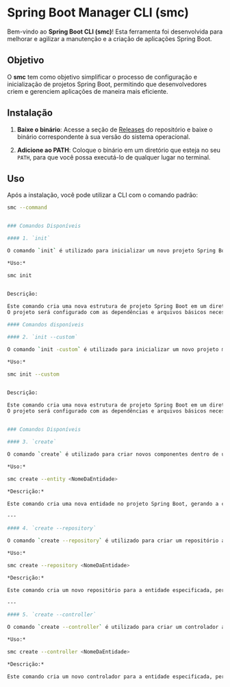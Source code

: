 # Spring Boot Manager CLI (smc)

Bem-vindo ao **Spring Boot CLI (smc)**! Esta ferramenta foi desenvolvida para melhorar e agilizar a manutenção e a criação de aplicações Spring Boot.

## Objetivo

O **smc** tem como objetivo simplificar o processo de configuração e inicialização de projetos Spring Boot, permitindo que desenvolvedores criem e gerenciem aplicações de maneira mais eficiente.

## Instalação

1. **Baixe o binário**: Acesse a seção de [Releases](https://github.com/Lacan1712/Spring-Manager-CLI/releases) do repositório e baixe o binário correspondente à sua versão do sistema operacional.

2. **Adicione ao PATH**: Coloque o binário em um diretório que esteja no seu `PATH`, para que você possa executá-lo de qualquer lugar no terminal.

## Uso

Após a instalação, você pode utilizar a CLI com o comando padrão:

```bash
smc --command
```

```bash

### Comandos Disponíveis

#### 1. `init`

O comando `init` é utilizado para inicializar um novo projeto Spring Boot com as configurações padrão.

*Uso:*

smc init


Descrição:

Este comando cria uma nova estrutura de projeto Spring Boot em um diretório específico.
O projeto será configurado com as dependências e arquivos básicos necessários para iniciar o desenvolvimento.

```
```bash
#### Comandos disponíveis

#### 2. `init --custom`

O comando `init -custom` é utilizado para inicializar um novo projeto mas com parâmetros personalizados.

*Uso:*

smc init --custom


Descrição:

Este comando cria uma nova estrutura de projeto Spring Boot em um diretório específico.
O projeto será configurado com as dependências e arquivos básicos necessários para iniciar o desenvolvimento mas com parâmetros personalizados.


### Comandos Disponíveis

#### 3. `create`

O comando `create` é utilizado para criar novos componentes dentro de um projeto Spring Boot, e em cada de componente pode ser passado um diretório path no padrão 'meu/caminho/component'.

*Uso:*

smc create --entity <NomeDaEntidade>

*Descrição:*

Este comando cria uma nova entidade no projeto Spring Boot, gerando a classe correspondente na estrutura de pacotes definida.

---

#### 4. `create --repository`

O comando `create --repository` é utilizado para criar um repositório associado a uma entidade.

*Uso:*

smc create --repository <NomeDaEntidade>

*Descrição:*

Este comando cria um novo repositório para a entidade especificada, permitindo a realização de operações de persistência no banco de dados.

---

#### 5. `create --controller`

O comando `create --controller` é utilizado para criar um controlador associado a uma entidade.

*Uso:*

smc create --controller <NomeDaEntidade>

*Descrição:*

Este comando cria um novo controlador para a entidade especificada, permitindo a manipulação de requisições e respostas HTTP no projeto.

```
